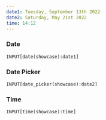 ```yaml
---
date1: Tuesday, September 13th 2022
date2: Saturday, May 21st 2022
time: 14:12
---
```


### Date
```meta-bind
INPUT[date(showcase):date1]
```

### Date Picker
```meta-bind
INPUT[date_picker(showcase):date2]
```

### Time
```meta-bind
INPUT[time(showcase):time]
```
